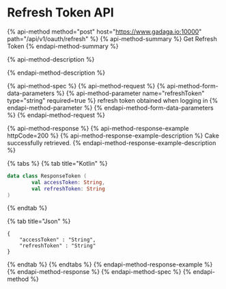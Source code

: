 # Refresh Token API

{% api-method method="post" host="https://www.gadaga.io:10000" path="/api/v1/oauth/refresh" %}
{% api-method-summary %}
Get Refresh Token
{% endapi-method-summary %}

{% api-method-description %}

{% endapi-method-description %}

{% api-method-spec %}
{% api-method-request %}
{% api-method-form-data-parameters %}
{% api-method-parameter name="refreshToken" type="string" required=true %}
refresh token obtained when logging in
{% endapi-method-parameter %}
{% endapi-method-form-data-parameters %}
{% endapi-method-request %}

{% api-method-response %}
{% api-method-response-example httpCode=200 %}
{% api-method-response-example-description %}
Cake successfully retrieved.
{% endapi-method-response-example-description %}

{% tabs %}
{% tab title="Kotlin" %}
```kotlin
data class ResponseToken (
        val accessToken: String,
        val refreshToken: String
)
```
{% endtab %}

{% tab title="Json" %}
```
{
    "accessToken" : "String",
    "refreshToken" : "String"
}
```
{% endtab %}
{% endtabs %}
{% endapi-method-response-example %}
{% endapi-method-response %}
{% endapi-method-spec %}
{% endapi-method %}



